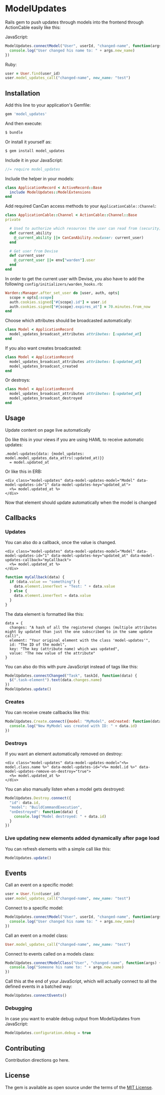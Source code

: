 # ModelUpdates

Rails gem to push updates through models into the frontend through ActionCable easily like this:

JavaScript:
```js
ModelUpdates.connectModel("User", userId, "changed-name", function(args) {
  console.log("User changed his name to: " + args.new_name)
})
```

Ruby:
```ruby
user = User.find(user_id)
user.model_updates_call("changed-name", new_name: "test")
```

## Installation
Add this line to your application's Gemfile:

```ruby
gem 'model_updates'
```

And then execute:
```bash
$ bundle
```

Or install it yourself as:
```bash
$ gem install model_updates
```

Include it in your JavaScript:

```javascript
//= require model_updates
```

Include the helper in your models:

```ruby
class ApplicationRecord < ActiveRecord::Base
  include ModelUpdates::ModelExtensions
end
```

Add required CanCan access methods to your `ApplicationCable::Channel`:
```ruby
class ApplicationCable::Channel < ActionCable::Channel::Base
private

  # Used to authorize which resources the user can read from (security)
  def current_ability
    @_current_ability ||= CanCanAbility.new(user: current_user)
  end

  # Get user from Devise
  def current_user
    @_current_user ||= env["warden"].user
  end
end
```

In order to get the current user with Devise, you also have to add the following `config/initializers/warden_hooks.rb`:
```ruby
Warden::Manager.after_set_user do |user, auth, opts|
  scope = opts[:scope]
  auth.cookies.signed["#{scope}.id"] = user.id
  auth.cookies.signed["#{scope}.expires_at"] = 70.minutes.from_now
end
```

Choose which attributes should be broadcasted automatically:

```ruby
class Model < ApplicationRecord
  model_updates_broadcast_attributes attributes: [:updated_at]
end
```

If you also want creates broadcasted:
```ruby
class Model < ApplicationRecord
  model_updates_broadcast_attributes attributes: [:updated_at]
  model_updates_broadcast_created
end
```

Or destroys:
```ruby
class Model < ApplicationRecord
  model_updates_broadcast_attributes attributes: [:updated_at]
  model_updates_broadcast_destroyed
end
```

## Usage

Update content on page live automatically

Do like this in your views if you are using HAML to receive automatic updates:

```haml
.model-updates{data: {model_updates: model.model_updates_data_attrs(:updated_at)}}
  = model.updated_at
```

Or like this in ERB:

```erb
<div class="model-updates" data-model-updates-model="Model" data-model-updates-id="1" data-model-updates-key="updated_at">
  <%= model.updated_at %>
</div>
```

Now that element should update automatically when the model is changed

## Callbacks

### Updates

You can also do a callback, once the value is changed.

```erb
<div class="model-updates" data-model-updates-model="Model" data-model-updates-id="1" data-model-updates-key="updated_at" data-model-updates-callback="myCallback">
  <%= model.updated_at %>
</div>
```

```js
function myCallback(data) {
  if (data.value == "something") {
    data.element.innerText = "Test: " + data.value
  } else {
    data.element.innerText = data.value
  }
}
```

The data element is formatted like this:
```
data = {
  changes: "A hash of all the registered changes (multiple attributes might by updated than just the one subscribed to in the same update call)",
  element: "Your original element with the class 'model-updates'",
  id: "The ID of the model",
  key: "The key (attribute name) which was updated",
  value: "The new value of the attribute"
}
```

You can also do this with pure JavaScript instead of tags like this:

```js
ModelUpdates.connectChanged("Task", taskId, function(data) {
  $(".task-element").text(data.changes.name)
})
ModelUpdates.update()
```

### Creates

You can receive create callbacks like this:

```js
ModelUpdates.Create.connect({model: "MyModel", onCreated: function(data) {
  console.log("New MyModel was created with ID: " + data.id)
})
```

### Destroys

If you want an element automatically removed on destroy:
```erb
<div class="model-updates" data-model-updates-model="<%= model.class.name %>" data-model-updates-id="<%= model.id %>" data-model-updates-remove-on-destroy="true">
  <%= model.updated_at %>
</div>
```

You can also manually listen when a model gets destroyed:
```js
ModelUpdates.Destroy.connect({
  "id": data.id,
  "model": "BuildCommandExecution",
  "onDestroyed": function(data) {
    console.log("Model destroyed: " + data.id)
  }
})
```

### Live updating new elements added dynamically after page load

You can refresh elements with a simple call like this:

```js
ModelUpdates.update()
```

## Events

Call an event on a specific model:
```ruby
user = User.find(user_id)
user.model_updates_call("changed-name", new_name: "test")
```

Connect to a specific model:
```js
ModelUpdates.connectModel("User", userId, "changed-name", function(args) {
  console.log("User changed his name to: " + args.new_name)
})
```

Call an event on a model class:
```ruby
User.model_updates_call("changed-name", new_name: "test")
```

Connect to events called on a models class:
```js
ModelUpdates.connectModelClass("User", "changed-name", function(args) {
  console.log("Someone his name to: " + args.new_name)
})
```

Call this at the end of your JavaScript, which will actually connect to all the defined events in a batched way:
```js
ModelUpdates.connectEvents()
```

### Debugging

In case you want to enable debug output from ModelUpdates from JavaScript:
```js
ModelUpdates.configuration.debug = true
```

## Contributing

Contribution directions go here.


## License

The gem is available as open source under the terms of the [MIT License](http://opensource.org/licenses/MIT).
